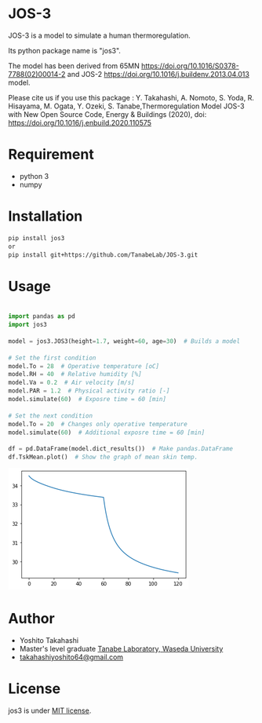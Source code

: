 # JOS-3

JOS-3 is a model to simulate a human thermoregulation.

Its python package name is "jos3".

The model has been derived from 65MN https://doi.org/10.1016/S0378-7788(02)00014-2 and JOS-2 https://doi.org/10.1016/j.buildenv.2013.04.013 model.

Please cite us if you use this package : Y. Takahashi, A. Nomoto, S. Yoda, R. Hisayama, M. Ogata, Y. Ozeki, S. Tanabe,Thermoregulation Model JOS-3 with New Open Source Code, Energy & Buildings (2020), doi: https://doi.org/10.1016/j.enbuild.2020.110575

# Requirement
 
* python 3
* numpy

# Installation

```bash
pip install jos3
or
pip install git+https://github.com/TanabeLab/JOS-3.git
```

# Usage

```python

import pandas as pd
import jos3

model = jos3.JOS3(height=1.7, weight=60, age=30)  # Builds a model

# Set the first condition
model.To = 28  # Operative temperature [oC]
model.RH = 40  # Relative humidity [%]
model.Va = 0.2  # Air velocity [m/s]
model.PAR = 1.2  # Physical activity ratio [-]
model.simulate(60)  # Exposre time = 60 [min]

# Set the next condition
model.To = 20  # Changes only operative temperature
model.simulate(60)  # Additional exposre time = 60 [min]

df = pd.DataFrame(model.dict_results())  # Make pandas.DataFrame
df.TskMean.plot()  # Show the graph of mean skin temp.
```

![result](example/ex_result.png)

# Author

* Yoshito Takahashi
* Master's level graduate [Tanabe Laboratory, Waseda University](https://www.tanabe.arch.waseda.ac.jp/en/)
* takahashiyoshito64@gmail.com

# License
jos3 is under [MIT license](https://en.wikipedia.org/wiki/MIT_License).
